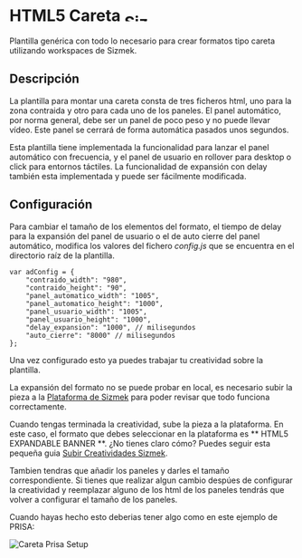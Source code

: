 # HTML5 Careta <img src="http://www.sizmek.es/eb/users/javiegido_/__logos/logo-dark.png" alt="Sizmek" width="57" height="15"  />

Plantilla genérica con todo lo necesario para crear formatos tipo careta utilizando workspaces de Sizmek.

## Descripción

La plantilla para montar una careta consta de tres ficheros html, uno para la zona contraida y otro para cada uno de los paneles. El panel automático, por norma general, debe ser un panel de poco peso y no puede llevar vídeo. Este panel se cerrará de forma automática pasados unos segundos.

Esta plantilla tiene implementada la funcionalidad para lanzar el panel automático con frecuencia, y el panel de usuario en rollover para desktop o click para entornos táctiles. La funcionalidad de expansión con delay también esta implementada y puede ser fácilmente modificada.


## Configuración 

Para cambiar el tamaño de los elementos del formato, el tiempo de delay para la expansión del panel de usuario o el de auto cierre del panel automático, modifica los valores del fichero *config.js* que se encuentra en el directorio raíz de la plantilla.

```
var adConfig = {
    "contraido_width": "980",
    "contraido_height": "90",
    "panel_automatico_width": "1005",
    "panel_automatico_height": "1000",
    "panel_usuario_width": "1005",
    "panel_usuario_height": "1000",
    "delay_expansion": "1000", // milisegundos
    "auto_cierre": "8000" // milisegundos
};
```

Una vez configurado esto ya puedes trabajar tu creatividad sobre la plantilla.

La expansión del formato no se puede probar en local, es necesario subir la pieza a la [Plataforma de Sizmek](https://platform.mediamind.com) para poder revisar que todo funciona correctamente.

Cuando tengas terminada la creatividad, sube la pieza a la plataforma. En este caso, el formato que debes seleccionar en la plataforma es ** HTML5 EXPANDABLE BANNER **. ¿No tienes claro cómo? Puedes seguir esta pequeña guia [Subir Creatividades Sizmek](http://sizmek.es/wiki/doku.php?id=subir_creatividades_html5).

Tambien tendras que añadir los paneles y darles el tamaño correspondiente. Si tienes que realizar algun cambio despúes de configurar la creatividad y reemplazar alguno de los html de los paneles tendrás que volver a configurar el tamaño de los paneles.

Cuando hayas hecho esto deberias tener algo como en este ejemplo de PRISA:

![Careta Prisa Setup](https://cloud.githubusercontent.com/assets/15161388/10549741/313276aa-7443-11e5-8c04-3b7df87db5a6.png)


